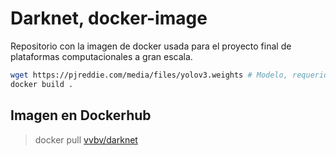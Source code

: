 # Darknet, docker-image

Repositorio con la imagen de docker usada para el proyecto final de plataformas computacionales a gran escala.

```bash
wget https://pjreddie.com/media/files/yolov3.weights # Modelo, requerido para la construcción de la imagen.
docker build .
```

## Imagen en Dockerhub

> docker pull <a href="https://hub.docker.com/r/vvbv/darknet"> vvbv/darknet </a> 